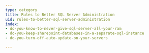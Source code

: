 ```yaml
---
type: category
title: Rules to Better SQL Server Administration
uid: rules-to-better-sql-server-administration
index:
- do-you-know-to-never-give-sql-server-all-your-ram
- do-you-keep-sharepoint-databases-in-a-separate-sql-instance
- do-you-turn-off-auto-update-on-your-servers

---
```




